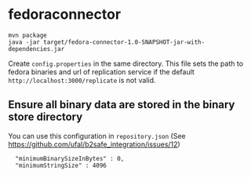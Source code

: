 # fedoraconnector

```
mvn package
java -jar target/fedora-connector-1.0-SNAPSHOT-jar-with-dependencies.jar
```

Create `config.properties` in the same directory. This file sets the path to fedora binaries and url of replication
service if the default `http://localhost:3000/replicate` is not valid.

## Ensure all binary data are stored in the binary store directory

You can use this configuration in `repository.json` (See https://github.com/ufal/b2safe_integration/issues/12)
```
  "minimumBinarySizeInBytes" : 0,
  "minimumStringSize" : 4096
```
